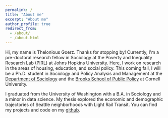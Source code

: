```yaml
---
permalink: /
title: "About me"
excerpt: "About me"
author_profile: true
redirect_from: 
  - /about/
  - /about.html
---
```


Hi, my name is Thelonious Goerz. Thanks for stopping by! Currently, I'm a pre-doctoral research fellow in Sociology at the Poverty and Inequality Research Lab [(PIRL)](https://otheramerica.org/article/pirl-launches-predoctoral-research-fellowship) at Johns Hopkins University. Here, I work on research in the areas of housing, education, and social policy. This coming fall, I will be a Ph.D. student in Sociology and Policy Analysis and Management at the [Department of Sociology](https://sociology.cornell.edu/) and the [Brooks School of Public Policy](https://publicpolicy.cornell.edu/) at Cornell University. 

I graduated from the University of Washington with a B.A. in Sociology and a minor in data science. My thesis explored the economic and demographic trajectories of Seattle neighborhoods with Light Rail Transit. You can find my projects and code on my [github](https://github.com/theloniousgoerz).